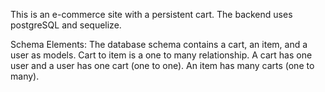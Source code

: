 This is an e-commerce site with a persistent cart.  The backend uses postgreSQL and sequelize.  

Schema Elements: 
The database schema contains a cart, an item, and a user as models.  Cart to item is a one to many relationship.  A cart has one user and a user has one cart (one to one).  An item has many carts (one to many).  
